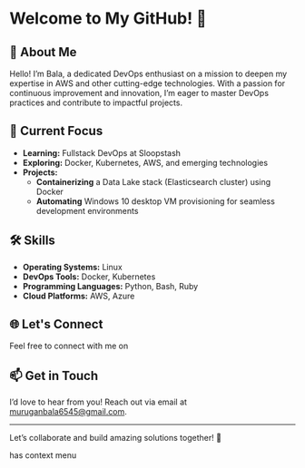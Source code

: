 # Welcome to My GitHub! 👋
 
## 🚀 About Me
Hello! I’m Bala, a dedicated DevOps enthusiast on a mission to deepen my expertise in AWS and other cutting-edge technologies. With a passion for continuous improvement and innovation, I’m eager to master DevOps practices and contribute to impactful projects.
 
## 🌟 Current Focus
- **Learning:** Fullstack DevOps at Sloopstash
- **Exploring:** Docker, Kubernetes, AWS, and emerging technologies
- **Projects:**
  - **Containerizing** a Data Lake stack (Elasticsearch cluster) using Docker
  - **Automating** Windows 10 desktop VM provisioning for seamless development environments
 
## 🛠 Skills
- **Operating Systems:** Linux
- **DevOps Tools:** Docker, Kubernetes
- **Programming Languages:** Python, Bash, Ruby
- **Cloud Platforms:** AWS, Azure
 
## 🌐 Let's Connect
Feel free to connect with me on 
 
## 📫 Get in Touch
I’d love to hear from you! Reach out via email at [muruganbala6545@gmail.com](mailto:muruganbala6545@gmail.com).
 
---
 
Let’s collaborate and build amazing solutions together! 🚀

has context menu

